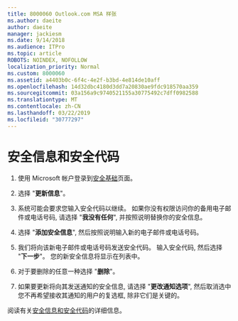 ```yaml
---
title: 8000060 Outlook.com MSA 样张
ms.author: daeite
author: daeite
manager: jackiesm
ms.date: 9/14/2018
ms.audience: ITPro
ms.topic: article
ROBOTS: NOINDEX, NOFOLLOW
localization_priority: Normal
ms.custom: 8000060
ms.assetid: a4403b0c-6f4c-4e2f-b3bd-4e814de10aff
ms.openlocfilehash: 14d32dbc4180d3dd7a20830ae9fdc918570aa359
ms.sourcegitcommit: 03a156a9c9740521155a30775492c7dff0982588
ms.translationtype: MT
ms.contentlocale: zh-CN
ms.lasthandoff: 03/22/2019
ms.locfileid: "30777297"
---
```

# <a name="security-info-and-security-codes"></a>安全信息和安全代码

1. 使用 Microsoft 帐户登录到[安全基础](https://account.microsoft.com/security)页面。 
    
2. 选择 "**更新信息**"。 
    
3. 系统可能会要求您输入安全代码以继续。 如果你没有权限访问你的备用电子邮件或电话号码, 请选择 "**我没有任何**", 并按照说明替换你的安全信息。 
    
4. 选择 "**添加安全信息**", 然后按照说明输入新的电子邮件或电话号码。 
    
5. 我们将向该新电子邮件或电话号码发送安全代码。 输入安全代码, 然后选择 "**下一步**"。 您的新安全信息将显示在列表中。 
    
6. 对于要删除的任意一种选择 "**删除**"。 
    
7. 如果要更新将向其发送通知的安全信息, 请选择 "**更改通知选项**", 然后取消选中您不再希望接收其通知的用户的复选框, 除非它们是关键的。 
    
阅读有关[安全信息和安全代码](https://support.microsoft.com/help/12428/)的详细信息。
  

